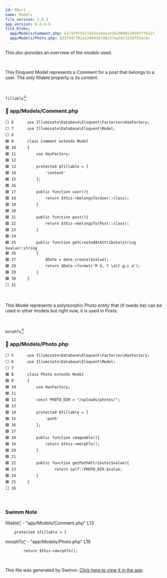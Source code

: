 ```yaml
---
id: 08art
name: Models
file_version: 1.0.2
app_version: 0.6.6-0
file_blobs:
  app/Models/Comment.php: e17af9f55c1925e3daea22ba90082a839fff912f
  app/Models/Photo.php: 8357947782a2286010c98c57aa56c5250f61acbc
---
```


This doc provides an overview of the models used.

<br/>

This Eloquent Model represents a Comment for a post that belongs to a user. The only fillable property is its content.

<br/>

`fillable`[<sup id="Z1JI0lE">↓</sup>](#f-Z1JI0lE)
<!-- NOTE-swimm-snippet: the lines below link your snippet to Swimm -->
### 📄 app/Models/Comment.php
```hack
⬜ 6      use Illuminate\Database\Eloquent\Factories\HasFactory;
⬜ 7      use Illuminate\Database\Eloquent\Model;
⬜ 8      
🟩 9      class Comment extends Model
🟩 10     {
🟩 11         use HasFactory;
🟩 12     
🟩 13         protected $fillable = [
🟩 14             'content'
🟩 15         ];
🟩 16     
🟩 17         public function user(){
🟩 18             return $this->belongsTo(User::class);
🟩 19         }
🟩 20     
🟩 21         public function post(){
🟩 22             return $this->belongsTo(Post::class);
🟩 23         }
🟩 24     
🟩 25         public function getCreatedAtAttribute(string $value):string
🟩 26         {
🟩 27             $Date = date_create($value);
🟩 28             return $Date->format('M d, Y \a\t g:i a');
🟩 29         }
🟩 30     }
⬜ 31     
```

<br/>

This Model represents a polymorphic Photo entity that (if needs be) can be used in other models but right now, it is used in Posts.

<br/>

`morphTo`[<sup id="20M4a0">↓</sup>](#f-20M4a0)
<!-- NOTE-swimm-snippet: the lines below link your snippet to Swimm -->
### 📄 app/Models/Photo.php
```hack
⬜ 5      use Illuminate\Database\Eloquent\Factories\HasFactory;
⬜ 6      use Illuminate\Database\Eloquent\Model;
⬜ 7      
🟩 8      class Photo extends Model
🟩 9      {
🟩 10         use HasFactory;
🟩 11     
🟩 12         const PHOTO_DIR = "/uploads/photos/";
🟩 13     
🟩 14         protected $fillable = [
🟩 15             'path'
🟩 16         ];
🟩 17     
🟩 18         public function imageable(){
🟩 19             return $this->morphTo();
🟩 20         }
🟩 21     
🟩 22         public function getPathAttribute($value){
🟩 23                 return self::PHOTO_DIR.$value;
🟩 24         }
🟩 25     }
⬜ 26     
```

<br/>

<!-- THIS IS AN AUTOGENERATED SECTION. DO NOT EDIT THIS SECTION DIRECTLY -->
### Swimm Note

<span id="f-Z1JI0lE">fillable</span>[^](#Z1JI0lE) - "app/Models/Comment.php" L13
```hack
    protected $fillable = [
```

<span id="f-20M4a0">morphTo</span>[^](#20M4a0) - "app/Models/Photo.php" L19
```hack
        return $this->morphTo();
```

<br/>

This file was generated by Swimm. [Click here to view it in the app](https://app.swimm.io/repos/Z2l0aHViJTNBJTNBTXlTbWFsbEJsb2clM0ElM0Fkbmw4ODU=/docs/08art).